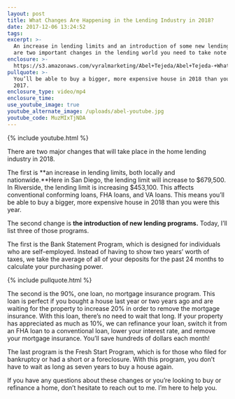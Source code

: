 ```yaml
---
layout: post
title: What Changes Are Happening in the Lending Industry in 2018?
date: 2017-12-06 13:24:52
tags:
excerpt: >-
  An increase in lending limits and an introduction of some new lending programs
  are two important changes in the lending world you need to take note of.
enclosure: >-
  https://s3.amazonaws.com/vyralmarketing/Abel+Tejeda/Abel+Tejeda-+What+Changes+Are+Happening+in+the+Lending+Industry+in+2018%253F.mp4
pullquote: >-
  You’ll be able to buy a bigger, more expensive house in 2018 than you were in
  2017.
enclosure_type: video/mp4
enclosure_time:
use_youtube_image: true
youtube_alternate_image: /uploads/abel-youtube.jpg
youtube_code: MuzMIxTjNDA
---
```



{% include youtube.html %}

There are two major changes that will take place in the home lending industry in 2018.

The first is **an increase in lending limits, both locally and nationwide.**Here in San Diego, the lending limit will increase to $679,500. In Riverside, the lending limit is increasing $453,100. This affects conventional conforming loans, FHA loans, and VA loans. This means you’ll be able to buy a bigger, more expensive house in 2018 than you were this year.

The second change is **the introduction of new lending programs.** Today, I’ll list three of those programs.

The first is the Bank Statement Program, which is designed for individuals who are self-employed. Instead of having to show two years’ worth of taxes, we take the average of all of your deposits for the past 24 months to calculate your purchasing power.

{% include pullquote.html %}

The second is the 90%, one loan, no mortgage insurance program. This loan is perfect if you bought a house last year or two years ago and are waiting for the property to increase 20% in order to remove the mortgage insurance. With this loan, there’s no need to wait that long. If your property has appreciated as much as 10%, we can refinance your loan, switch it from an FHA loan to a conventional loan, lower your interest rate, and remove your mortgage insurance. You’ll save hundreds of dollars each month!

The last program is the Fresh Start Program, which is for those who filed for bankruptcy or had a short or a foreclosure. With this program, you don’t have to wait as long as seven years to buy a house again.

If you have any questions about these changes or you’re looking to buy or refinance a home, don’t hesitate to reach out to me. I’m here to help you.